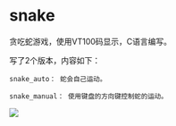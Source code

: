 # snake
贪吃蛇游戏，使用VT100码显示，C语言编写。

写了2个版本，内容如下：

    snake_auto： 蛇会自己运动。

    snake_manual： 使用键盘的方向键控制蛇的运动。

![](https://github.com/TonySudo/snake/blob/master/snake.gif)
